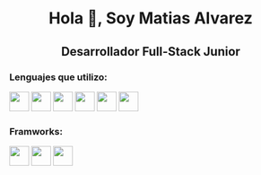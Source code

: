<center> <h1>Hola 👋, Soy Matias Alvarez</h1> </center>
<center> <h2>Desarrollador Full-Stack Junior</h2> </center>

### Lenguajes que utilizo:
<p>
<img src="https://skillicons.dev/icons?i=html" width=35 heigth=35>
<img src="https://skillicons.dev/icons?i=css" width=35 heigth=35>
<img src="https://skillicons.dev/icons?i=js" width=35 heigth=35>
<img src="https://skillicons.dev/icons?i=cs" width=35 heigth=35>
<img src="https://skillicons.dev/icons?i=php" width=35 heigth=35>
<img src="https://skillicons.dev/icons?i=py" width=35 heigth=35>
</p>

### Framworks:
<p>
<img src="https://skillicons.dev/icons?i=flask" width=35 heigth=35>
<img src="https://skillicons.dev/icons?i=fastapi" width=35 heigth=35>
<img src="https://skillicons.dev/icons?i=tailwind" width=35 heigth=35>
</p>
